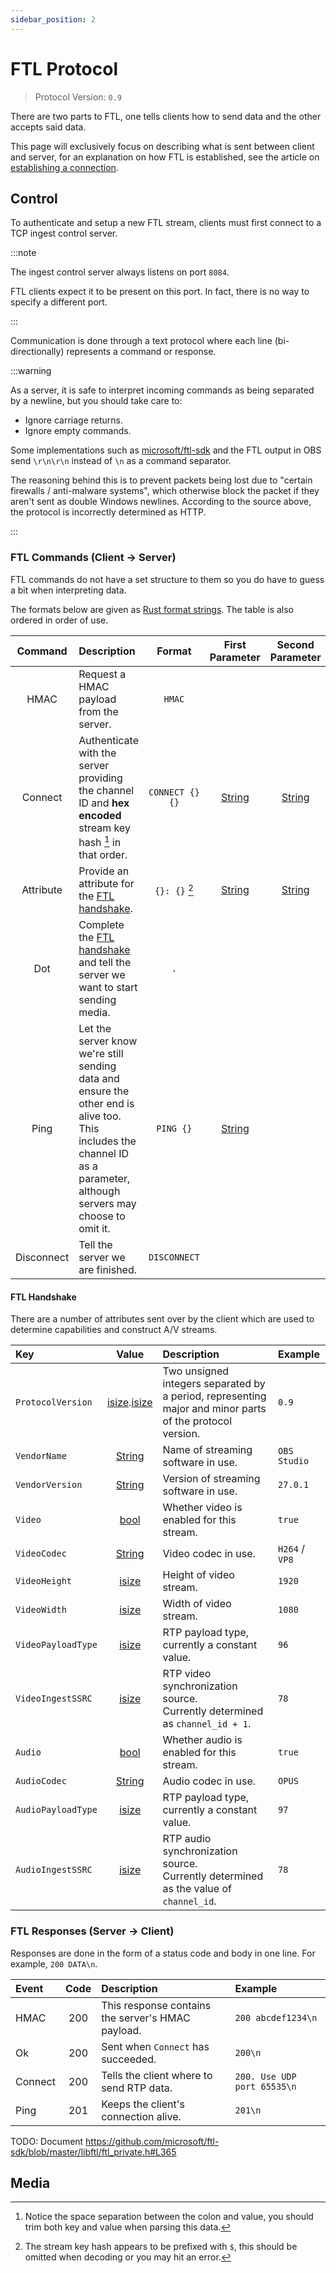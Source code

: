 ```yaml
---
sidebar_position: 2
---
```


# FTL Protocol

> Protocol Version: `0.9`

There are two parts to FTL, one tells clients how to send data and the other accepts said data.

This page will exclusively focus on describing what is sent between client and server, for an explanation on how FTL is established, see the article on [establishing a connection](/docs/ftl/establishing).

## Control

To authenticate and setup a new FTL stream, clients must first connect to a TCP ingest control server.

:::note

The ingest control server always listens on port `8084`.

FTL clients expect it to be present on this port. In fact, there is no way to specify a different port.

:::

Communication is done through a text protocol where each line (bi-directionally) represents a command or response.

:::warning

As a server, it is safe to interpret incoming commands as being separated by a newline, but you should take care to:
- Ignore carriage returns.
- Ignore empty commands.

Some implementations such as [microsoft/ftl-sdk](https://github.com/microsoft/ftl-sdk/blob/d0c8469f66806b5ea738d607f7d2b000af8b1129/libftl/ftl_helpers.c#L30) and the FTL output in OBS send `\r\n\r\n` instead of `\n` as a command separator.

The reasoning behind this is to prevent packets being lost due to "certain firewalls / anti-malware systems", which otherwise block the packet if they aren't sent as double Windows newlines. According to the source above, the protocol is incorrectly determined as HTTP.

:::

### FTL Commands (Client -> Server)

FTL commands do not have a set structure to them so you do have to guess a bit when interpreting data.

The formats below are given as [Rust format strings](https://doc.rust-lang.org/std/fmt/). The table is also ordered in order of use.

 Command | Description | Format | First Parameter | Second Parameter 
:-------:|:------------|:------:|:---------------:|:----------------:
 HMAC | Request a HMAC payload from the server. | `HMAC`
 Connect | Authenticate with the server providing the channel ID and **hex encoded** stream key hash [^1] in that order. | `CONNECT {} {}` | [String][String] | [String][String]
 Attribute | Provide an attribute for the [FTL handshake](#ftl-handshake). | `{}: {}` [^2] | [String][String] | [String][String]
 Dot | Complete the [FTL handshake](#ftl-handshake) and tell the server we want to start sending media. | `.`
 Ping | Let the server know we're still sending data and ensure the other end is alive too. This includes the channel ID as a parameter, although servers may choose to omit it. | `PING {}` | [String][String]
 Disconnect | Tell the server we are finished. | `DISCONNECT`

#### FTL Handshake

There are a number of attributes sent over by the client which are used to determine capabilities and construct A/V streams.

 Key | Value | Description | Example
:----|:-----:|:------------|:--------
`ProtocolVersion` | [isize][isize].[isize][isize] | Two unsigned integers separated by a period, representing major and minor parts of the protocol version. | `0.9`
`VendorName` | [String][String] | Name of streaming software in use. | `OBS Studio`
`VendorVersion` | [String][String] | Version of streaming software in use. | `27.0.1`
`Video` | [bool][bool] | Whether video is enabled for this stream. | `true`
`VideoCodec` | [String][String] | Video codec in use. | `H264` / `VP8`
`VideoHeight` | [isize][isize] | Height of video stream. | `1920`
`VideoWidth` | [isize][isize] | Width of video stream. | `1080`
`VideoPayloadType` | [isize][isize] | RTP payload type, currently a constant value. | `96`
`VideoIngestSSRC` | [isize][isize] | RTP video synchronization source.<br/> Currently determined as `channel_id + 1`. | `78`
`Audio` | [bool][bool] | Whether audio is enabled for this stream. | `true`
`AudioCodec` | [String][String] | Audio codec in use. | `OPUS`
`AudioPayloadType` | [isize][isize] | RTP payload type, currently a constant value. | `97`
`AudioIngestSSRC` | [isize][isize] | RTP audio synchronization source.<br/> Currently determined as the value of `channel_id`. | `78`

### FTL Responses (Server -> Client)

Responses are done in the form of a status code and body in one line. For example, `200 DATA\n`.

 Event | Code | Description | Example
:------|:----:|:------------|:--------
 HMAC | 200 | This response contains the server's HMAC payload. | `200 abcdef1234\n`
 Ok | 200 | Sent when `Connect` has succeeded. | `200\n`
 Connect | 200 | Tells the client where to send RTP data. | `200. Use UDP port 65535\n`
 Ping | 201 | Keeps the client's connection alive. | `201\n`

TODO: Document https://github.com/microsoft/ftl-sdk/blob/master/libftl/ftl_private.h#L365

[String]: https://doc.rust-lang.org/std/string/struct.String.html
[isize]: https://doc.rust-lang.org/std/string/struct.String.html
[bool]: https://doc.rust-lang.org/std/primitive.bool.html

## Media

[^2]: The stream key hash appears to be prefixed with `$`, this should be omitted when decoding or you may hit an error.

[^1]: Notice the space separation between the colon and value, you should trim both key and value when parsing this data.
